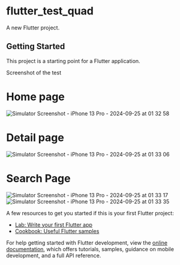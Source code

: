 # flutter_test_quad

A new Flutter project.

## Getting Started

This project is a starting point for a Flutter application.

Screenshot of the test
# Home page
![Simulator Screenshot - iPhone 13 Pro - 2024-09-25 at 01 32 58](https://github.com/user-attachments/assets/6dcc458c-1735-4975-b60a-4a74e45589f5)
# Detail page
![Simulator Screenshot - iPhone 13 Pro - 2024-09-25 at 01 33 06](https://github.com/user-attachments/assets/82e9ef55-52d3-4a34-95ca-c553bd51d924)
# Search Page
![Simulator Screenshot - iPhone 13 Pro - 2024-09-25 at 01 33 17](https://github.com/user-attachments/assets/bbbd245a-f482-477a-ac30-51e668c7bc22)
![Simulator Screenshot - iPhone 13 Pro - 2024-09-25 at 01 33 35](https://github.com/user-attachments/assets/9048d99b-1d3e-4139-982e-9fe4d371f543)


A few resources to get you started if this is your first Flutter project:

- [Lab: Write your first Flutter app](https://docs.flutter.dev/get-started/codelab)
- [Cookbook: Useful Flutter samples](https://docs.flutter.dev/cookbook)

For help getting started with Flutter development, view the
[online documentation](https://docs.flutter.dev/), which offers tutorials,
samples, guidance on mobile development, and a full API reference.

